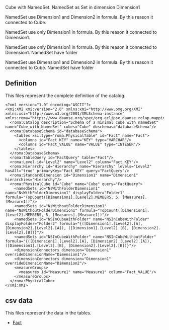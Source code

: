 Cube with NamedSet.
NamedSet as Set in dimension Dimension1


NamedSet use Dimension1 and Dimension2 in formula. By this reason it connected to Cube.

NamedSet use only Dimension1 in formula. By this reason it connected to Dimension1.

NamedSet use only Dimension1 in formula. By this reason it connected to Dimension1. NamedSet have folder

NamedSet use Dimension1 and Dimension2 in formula. By this reason it connected to Cube. NamedSet have folder


## Definition

This files represent the complete definition of the catalog.

```xmi
<?xml version="1.0" encoding="ASCII"?>
<xmi:XMI xmi:version="2.0" xmlns:xmi="http://www.omg.org/XMI" xmlns:xsi="http://www.w3.org/2001/XMLSchema-instance" xmlns:roma="https://www.daanse.org/spec/org.eclipse.daanse.rolap.mapping">
  <roma:Catalog description="Schema of a minimal cube with namedSet" name="Cube_with_NamedSet" cubes="Cube" dbschemas="databaseSchema"/>
  <roma:DatabaseSchema id="databaseSchema">
    <tables xsi:type="roma:PhysicalTable" id="Fact" name="Fact">
      <columns id="Fact_KEY" name="KEY" type="VARCHAR"/>
      <columns id="Fact_VALUE" name="VALUE" type="INTEGER"/>
    </tables>
  </roma:DatabaseSchema>
  <roma:TableQuery id="FactQuery" table="Fact"/>
  <roma:Level id="Level2" name="Level2" column="Fact_KEY"/>
  <roma:Hierarchy id="Hierarchy" name="Hierarchy" levels="Level2" hasAll="true" primaryKey="Fact_KEY" query="FactQuery"/>
  <roma:StandardDimension id="Dimension1" name="Dimension1" hierarchies="Hierarchy"/>
  <roma:PhysicalCube id="Cube" name="Cube" query="FactQuery">
    <namedSets id="NsWithFolderDimension1" name="NsWithFolderDimension1" displayFolder="Folder1" formula="TopCount([Dimension1].[Level2].MEMBERS, 5, [Measures].[Measure1])"/>
    <namedSets id="NsWithoutFolderDimension1" name="NsWithoutFolderDimension1" formula="TopCount([Dimension1].[Level2].MEMBERS, 5, [Measures].[Measure1])"/>
    <namedSets id="NSInCubeWithFolder" name="NSInCubeWithFolder" displayFolder="Folder2" formula="{([Dimension1].[Level2].[A], [Dimension2].[Level2].[A]), ([Dimension1].[Level2].[B], [Dimension2].[Level2].[B])}"/>
    <namedSets id="NSInCubeWithFolder" name="NSInCubeWithoutFolder" formula="{([Dimension1].[Level2].[A], [Dimension2].[Level2].[A]), ([Dimension1].[Level2].[B], [Dimension2].[Level2].[B])}"/>
    <dimensionConnectors dimension="Dimension1" overrideDimensionName="Dimension1"/>
    <dimensionConnectors dimension="Dimension1" overrideDimensionName="Dimension2"/>
    <measureGroups>
      <measures id="Measure1" name="Measure1" column="Fact_VALUE"/>
    </measureGroups>
  </roma:PhysicalCube>
</xmi:XMI>

```
## csv data


This files represent the data in the tables.

- [Fact](./data/Fact.csv)


